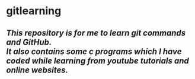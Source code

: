# gitlearning
## *This repository is for me to learn git commands and GitHub.<br>It also contains some c programs which I have coded while learning from youtube tutorials and online websites.*

